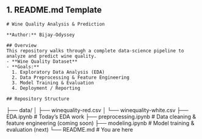 
## 1. README.md Template

```
# Wine Quality Analysis & Prediction

**Author:** Bijay-Odyssey  

## Overview
This repository walks through a complete data-science pipeline to analyze and predict wine quality.  
- **Wine Quality Dataset**
- **Goals:**  
  1. Exploratory Data Analysis (EDA)  
  2. Data Preprocessing & Feature Engineering  
  3. Model Training & Evaluation  
  4. Deployment / Reporting

## Repository Structure
```

├── data/
│   ├── winequality-red.csv
│   └── winequality-white.csv
├── EDA.ipynb             # Today’s EDA work
├── preprocessing.ipynb   # Data cleaning & feature engineering (coming soon)
├── modeling.ipynb        # Model training & evaluation (next)
└── README.md             # You are here
```
